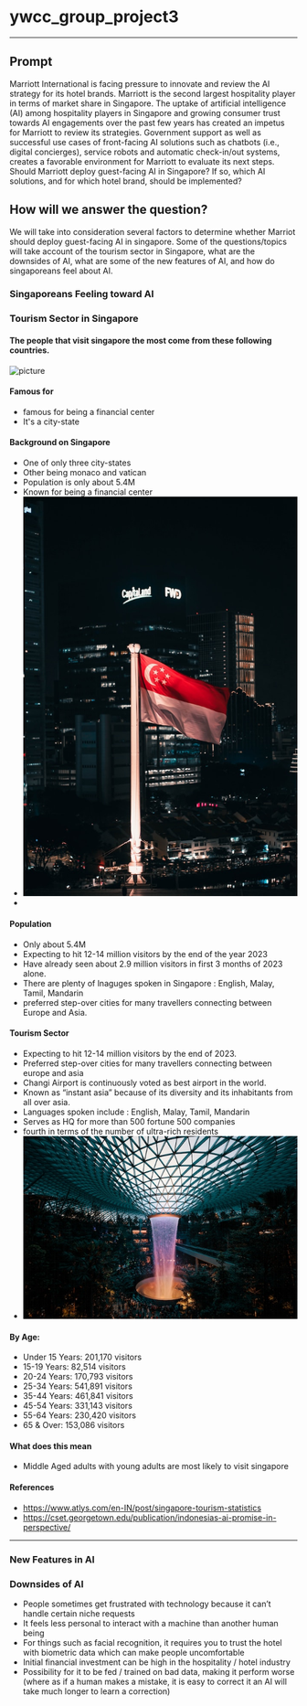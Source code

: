 # ywcc_group_project3
---
## Prompt 

Marriott International is facing pressure to innovate and review the AI strategy for its hotel brands. Marriott is the second largest hospitality player in terms of market share in Singapore. The uptake of artificial intelligence (AI) among hospitality players in Singapore and growing consumer trust towards AI engagements over the past few years has created an impetus for Marriott to review its strategies. Government support as well as successful use cases of front-facing AI solutions such as chatbots (i.e., digital concierges), service robots and automatic check-in/out systems, creates a favorable environment for Marriott to evaluate its next steps. Should Marriott deploy guest-facing AI in Singapore? If so, which AI solutions, and for which hotel brand, should be implemented?


## How will we answer the question?
We will take into consideration several factors to determine whether Marriot should deploy guest-facing AI in singapore. Some of the questions/topics will take account of the tourism sector in Singapore, what are the downsides of AI, what are some of the new features of AI, and how do singaporeans feel about AI.

### Singaporeans Feeling toward AI


### Tourism Sector in Singapore

#### The people that visit singapore the most come from these following countries.

![picture](simon_singapore_tourist_stats/top5_countries.png)

#### Famous for
- famous for being a financial center
- It's a city-state

#### Background on Singapore
 - One of only three city-states
 - Other being monaco and vatican 
 - Population is only about 5.4M
 - Known for being a financial center
 - ![singapore_flag](images/singapore_flag.jpg)
 -

#### Population
- Only about 5.4M
- Expecting to hit 12-14 million visitors by the end of the year 2023
- Have already seen about 2.9 million visitors in first 3 months of 2023 alone.
- There are plenty of lnaguges spoken in Singapore : English, Malay, Tamil, Mandarin
- preferred step-over cities for many travellers connecting between Europe and Asia.

#### Tourism Sector
 - Expecting to hit 12-14 million visitors by the end of 2023. 
 - Preferred step-over cities for many travellers connecting between europe and asia
 - Changi Airport is continuously voted as best airport in the world.
 - Known as “instant asia” because of its diversity and its inhabitants from all over asia.
 - Languages spoken include : English, Malay, Tamil, Mandarin
 - Serves as HQ for more than 500 fortune 500 companies
 - fourth in terms of the number of ultra-rich residents
 - ![singapore_flag](images/singapore_airport.jpg)




#### By Age:

-   Under 15 Years: 201,170 visitors
-   15-19 Years: 82,514 visitors
-   20-24 Years: 170,793 visitors
-   25-34 Years: 541,891 visitors
-   35-44 Years: 461,841 visitors
-   45-54 Years: 331,143 visitors
-   55-64 Years: 230,420 visitors
-   65 & Over: 153,086 visitors


#### What does this mean
- Middle Aged adults with young adults are most likely to visit singapore


#### References
- https://www.atlys.com/en-IN/post/singapore-tourism-statistics
- https://cset.georgetown.edu/publication/indonesias-ai-promise-in-perspective/

---

### New Features in AI


### Downsides of AI
- People sometimes get frustrated with technology because it can’t handle certain niche requests
- It feels less personal to interact with a machine than another human being
- For things such as facial recognition, it requires you to trust the hotel with biometric data which can make people uncomfortable
- Initial financial investment can be high in the hospitality / hotel industry
- Possibility for it to be fed / trained on bad data, making it perform worse (where as if a human makes a mistake, it is easy to correct it an AI will take much longer to learn a correction)
